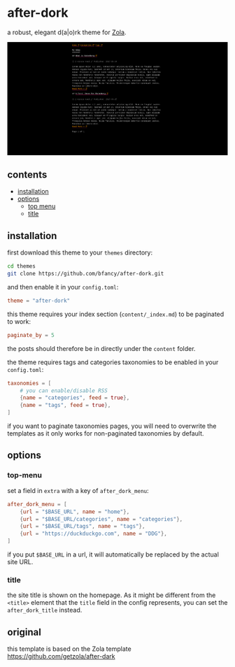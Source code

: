 # after-dork
a robust, elegant d(a|o)rk theme for [Zola](https://www.getzola.org/).

![after-dork screenshot](https://github.com/bfancy/after-dork/blob/main/screenshot.png?raw=true)

## contents

- [installation](#installation)
- [options](#options)
  - [top menu](#top-menu)
  - [title](#title)

## installation
first download this theme to your `themes` directory:

```bash
cd themes
git clone https://github.com/bfancy/after-dork.git
```
and then enable it in your `config.toml`:

```toml
theme = "after-dork"
```

this theme requires your index section (`content/_index.md`) to be paginated to work:

```toml
paginate_by = 5
```

the posts should therefore be in directly under the `content` folder.

the theme requires tags and categories taxonomies to be enabled in your `config.toml`:

```toml
taxonomies = [
    # you can enable/disable RSS
    {name = "categories", feed = true},
    {name = "tags", feed = true},
]
```

if you want to paginate taxonomies pages, you will need to overwrite the templates
as it only works for non-paginated taxonomies by default.


## options

### top-menu
set a field in `extra` with a key of `after_dork_menu`:

```toml
after_dork_menu = [
    {url = "$BASE_URL", name = "home"},
    {url = "$BASE_URL/categories", name = "categories"},
    {url = "$BASE_URL/tags", name = "tags"},
    {url = "https://duckduckgo.com", name = "DDG"},
]
```

if you put `$BASE_URL` in a url, it will automatically be replaced by the actual
site URL.

### title
the site title is shown on the homepage. As it might be different from the `<title>`
element that the `title` field in the config represents, you can set the `after_dork_title`
instead.

## original
this template is based on the Zola template https://github.com/getzola/after-dark
